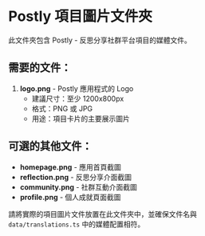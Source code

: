 # Postly 項目圖片文件夾

此文件夾包含 Postly - 反思分享社群平台項目的媒體文件。

## 需要的文件：

1. **logo.png** - Postly 應用程式的 Logo
   - 建議尺寸：至少 1200x800px
   - 格式：PNG 或 JPG
   - 用途：項目卡片的主要展示圖片

## 可選的其他文件：

- **homepage.png** - 應用首頁截圖
- **reflection.png** - 反思分享介面截圖
- **community.png** - 社群互動介面截圖
- **profile.png** - 個人成就頁面截圖

請將實際的項目圖片文件放置在此文件夾中，並確保文件名與 `data/translations.ts` 中的媒體配置相符。 